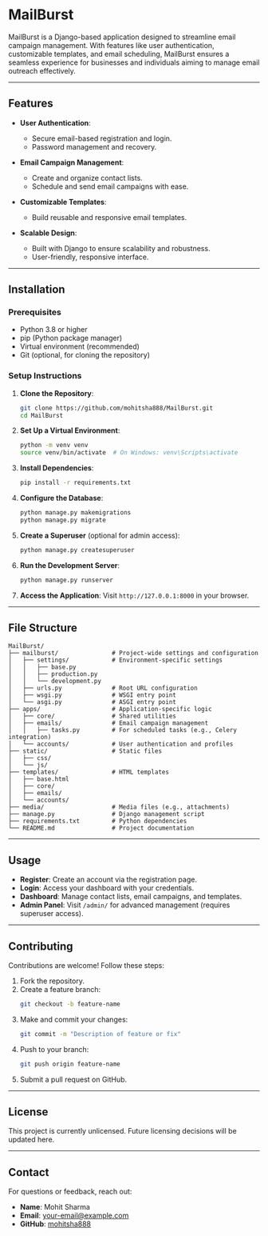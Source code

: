 # **MailBurst**

MailBurst is a Django-based application designed to streamline email campaign management. With features like user authentication, customizable templates, and email scheduling, MailBurst ensures a seamless experience for businesses and individuals aiming to manage email outreach effectively.

---

## **Features**

- **User Authentication**:
  - Secure email-based registration and login.
  - Password management and recovery.

- **Email Campaign Management**:
  - Create and organize contact lists.
  - Schedule and send email campaigns with ease.

- **Customizable Templates**:
  - Build reusable and responsive email templates.

- **Scalable Design**:
  - Built with Django to ensure scalability and robustness.
  - User-friendly, responsive interface.

---

## **Installation**

### **Prerequisites**
- Python 3.8 or higher
- pip (Python package manager)
- Virtual environment (recommended)
- Git (optional, for cloning the repository)

### **Setup Instructions**

1. **Clone the Repository**:
   ```bash
   git clone https://github.com/mohitsha888/MailBurst.git
   cd MailBurst
   ```

2. **Set Up a Virtual Environment**:
   ```bash
   python -m venv venv
   source venv/bin/activate  # On Windows: venv\Scripts\activate
   ```

3. **Install Dependencies**:
   ```bash
   pip install -r requirements.txt
   ```

4. **Configure the Database**:
   ```bash
   python manage.py makemigrations
   python manage.py migrate
   ```

5. **Create a Superuser** (optional for admin access):
   ```bash
   python manage.py createsuperuser
   ```

6. **Run the Development Server**:
   ```bash
   python manage.py runserver
   ```

7. **Access the Application**:
   Visit `http://127.0.0.1:8000` in your browser.

---

## **File Structure**

```plaintext
MailBurst/
├── mailburst/               # Project-wide settings and configuration
│   ├── settings/            # Environment-specific settings
│   │   ├── base.py
│   │   ├── production.py
│   │   └── development.py
│   ├── urls.py              # Root URL configuration
│   ├── wsgi.py              # WSGI entry point
│   └── asgi.py              # ASGI entry point
├── apps/                    # Application-specific logic
│   ├── core/                # Shared utilities
│   ├── emails/              # Email campaign management
│   │   ├── tasks.py         # For scheduled tasks (e.g., Celery integration)
│   └── accounts/            # User authentication and profiles
├── static/                  # Static files
│   ├── css/
│   └── js/
├── templates/               # HTML templates
│   ├── base.html
│   ├── core/
│   ├── emails/
│   └── accounts/
├── media/                   # Media files (e.g., attachments)
├── manage.py                # Django management script
├── requirements.txt         # Python dependencies
└── README.md                # Project documentation
```

---

## **Usage**

- **Register**: Create an account via the registration page.
- **Login**: Access your dashboard with your credentials.
- **Dashboard**: Manage contact lists, email campaigns, and templates.
- **Admin Panel**: Visit `/admin/` for advanced management (requires superuser access).

---

## **Contributing**

Contributions are welcome! Follow these steps:

1. Fork the repository.
2. Create a feature branch:
   ```bash
   git checkout -b feature-name
   ```
3. Make and commit your changes:
   ```bash
   git commit -m "Description of feature or fix"
   ```
4. Push to your branch:
   ```bash
   git push origin feature-name
   ```
5. Submit a pull request on GitHub.

---

## **License**

This project is currently unlicensed. Future licensing decisions will be updated here.

---

## **Contact**

For questions or feedback, reach out:

- **Name**: Mohit Sharma
- **Email**: [your-email@example.com](mailto:your-email@example.com)
- **GitHub**: [mohitsha888](https://github.com/mohitsha888)